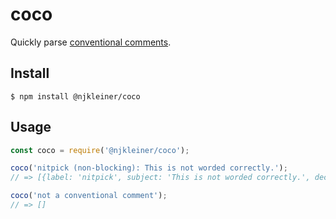 # coco

Quickly parse [conventional comments](https://conventionalcomments.org).

## Install

`$ npm install @njkleiner/coco`

## Usage

```javascript
const coco = require('@njkleiner/coco');

coco('nitpick (non-blocking): This is not worded correctly.');
// => [{label: 'nitpick', subject: 'This is not worded correctly.', decoration: ['non-blocking'], discussion: null}]

coco('not a conventional comment');
// => []
```
